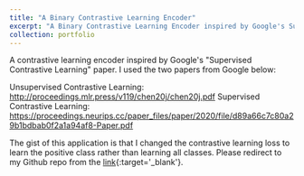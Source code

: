 ```yaml
---
title: "A Binary Contrastive Learning Encoder"
excerpt: "A Binary Contrastive Learning Encoder inspired by Google's Supervised Contrastive Learning model<br/><img src='/images/contrastive_loss.png'>"
collection: portfolio
---
```


A contrastive learning encoder inspired by Google's "Supervised Contrastive Learning" paper. I used the two papers from Google below:

Unsupervised Contrastive Learning: http://proceedings.mlr.press/v119/chen20j/chen20j.pdf
Supervised Contrastive Learning: https://proceedings.neurips.cc/paper_files/paper/2020/file/d89a66c7c80a29b1bdbab0f2a1a94af8-Paper.pdf

The gist of this application is that I changed the contrastive learning loss to learn the positive class rather than learning all classes. Please redirect to my Github repo from the [link](https://github.com/kemalozalp/binary-contrastive-learning){:target='_blank'}.